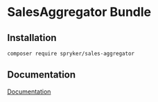 # SalesAggregator Bundle

## Installation

```
composer require spryker/sales-aggregator
```

## Documentation

[Documentation](http://spryker.github.io)

